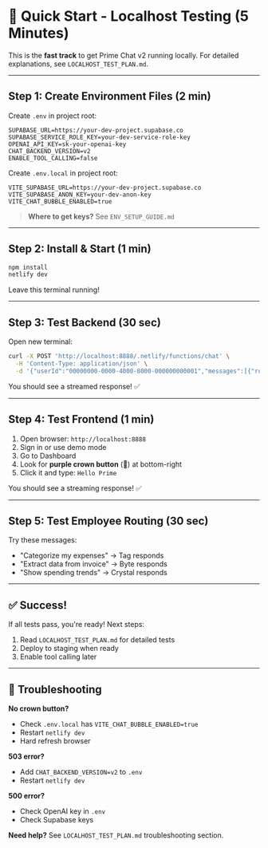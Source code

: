 # 🚀 Quick Start - Localhost Testing (5 Minutes)

This is the **fast track** to get Prime Chat v2 running locally. For detailed explanations, see `LOCALHOST_TEST_PLAN.md`.

---

## Step 1: Create Environment Files (2 min)

Create `.env` in project root:
```env
SUPABASE_URL=https://your-dev-project.supabase.co
SUPABASE_SERVICE_ROLE_KEY=your-dev-service-role-key
OPENAI_API_KEY=sk-your-openai-key
CHAT_BACKEND_VERSION=v2
ENABLE_TOOL_CALLING=false
```

Create `.env.local` in project root:
```env
VITE_SUPABASE_URL=https://your-dev-project.supabase.co
VITE_SUPABASE_ANON_KEY=your-dev-anon-key
VITE_CHAT_BUBBLE_ENABLED=true
```

> **Where to get keys?** See `ENV_SETUP_GUIDE.md`

---

## Step 2: Install & Start (1 min)

```bash
npm install
netlify dev
```

Leave this terminal running!

---

## Step 3: Test Backend (30 sec)

Open new terminal:
```bash
curl -X POST 'http://localhost:8888/.netlify/functions/chat' \
  -H 'Content-Type: application/json' \
  -d '{"userId":"00000000-0000-4000-8000-000000000001","messages":[{"role":"user","content":"Hi"}]}'
```

You should see a streamed response! ✅

---

## Step 4: Test Frontend (1 min)

1. Open browser: `http://localhost:8888`
2. Sign in or use demo mode
3. Go to Dashboard
4. Look for **purple crown button** (👑) at bottom-right
5. Click it and type: `Hello Prime`

You should see a streaming response! ✅

---

## Step 5: Test Employee Routing (30 sec)

Try these messages:
- "Categorize my expenses" → Tag responds
- "Extract data from invoice" → Byte responds
- "Show spending trends" → Crystal responds

---

## ✅ Success!

If all tests pass, you're ready! Next steps:
1. Read `LOCALHOST_TEST_PLAN.md` for detailed tests
2. Deploy to staging when ready
3. Enable tool calling later

---

## 🐛 Troubleshooting

**No crown button?**
- Check `.env.local` has `VITE_CHAT_BUBBLE_ENABLED=true`
- Restart `netlify dev`
- Hard refresh browser

**503 error?**
- Add `CHAT_BACKEND_VERSION=v2` to `.env`
- Restart `netlify dev`

**500 error?**
- Check OpenAI key in `.env`
- Check Supabase keys

**Need help?** See `LOCALHOST_TEST_PLAN.md` troubleshooting section.

